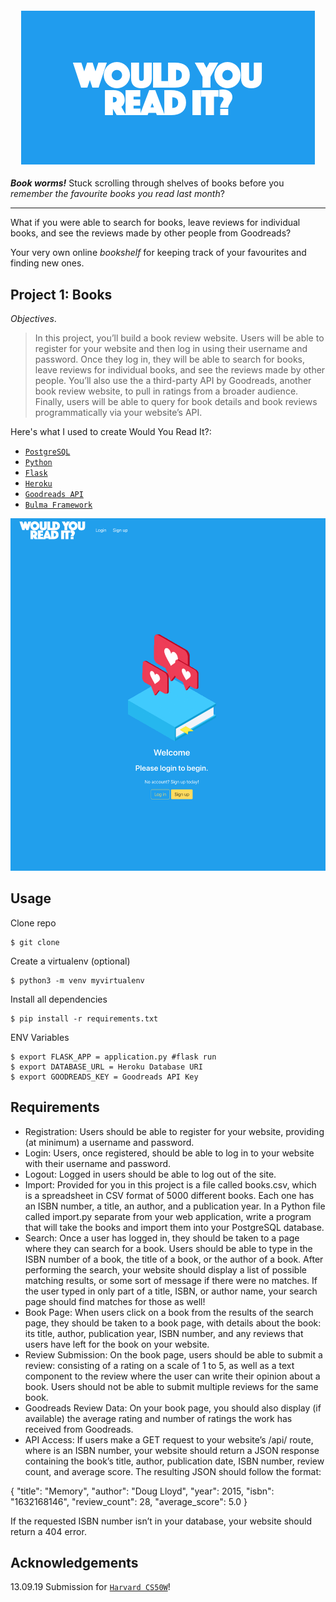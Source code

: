 <h4 align="center">
  <img alt="project 1" src="logo.png">
</h4>

***Book worms!*** Stuck scrolling through shelves of books before you *remember the favourite books you read last month*?

---

What if you were able to search for books, leave reviews for individual books, and see the reviews made by other people from Goodreads?

Your very own online *bookshelf* for keeping track of your favourites and finding new ones.

## Project 1: Books

*Objectives*.

> In this project, you’ll build a book review website. Users will be able to register for your website and then log in using their username and password. 
> Once they log in, they will be able to search for books, leave reviews for individual books, and see the reviews made by other people. 
> You’ll also use the a third-party API by Goodreads, another book review website, to pull in ratings from a broader audience. 
> Finally, users will be able to query for book details and book reviews programmatically via your website’s API.

Here's what I used to create Would You Read It?:

- [`PostgreSQL`](https://www.postgresql.org/)
- [`Python`](https://www.python.org/)
- [`Flask`](http://flask.palletsprojects.com/en/1.1.x/)
- [`Heroku`](https://heroku.com)
- [`Goodreads API`](https://www.goodreads.com/)
- [`Bulma Framework`](https://bulma.io/)

 <img alt="project 1" src="screenshot.png">

## Usage

Clone repo

    $ git clone

Create a virtualenv (optional)

    $ python3 -m venv myvirtualenv

Install all dependencies

    $ pip install -r requirements.txt

ENV Variables

    $ export FLASK_APP = application.py #flask run
    $ export DATABASE_URL = Heroku Database URI
    $ export GOODREADS_KEY = Goodreads API Key 

## Requirements

- Registration: Users should be able to register for your website, providing (at minimum) a username and password.
- Login: Users, once registered, should be able to log in to your website with their username and password.
- Logout: Logged in users should be able to log out of the site.
- Import: Provided for you in this project is a file called books.csv, which is a spreadsheet in CSV format of 5000 different books. Each one has an ISBN number, a title, an author, 
and a publication year. In a Python file called import.py separate from your web application, write a program that will take the books and import them into your PostgreSQL database. 
- Search: Once a user has logged in, they should be taken to a page where they can search for a book. Users should be able to type in the ISBN number of a book, the title of a book, or the author of a book. 
After performing the search, your website should display a list of possible matching results, or some sort of message if there were no matches. 
If the user typed in only part of a title, ISBN, or author name, your search page should find matches for those as well!
- Book Page: When users click on a book from the results of the search page, they should be taken to a book page, with details about the book: its title, author, publication year, ISBN number, 
and any reviews that users have left for the book on your website.
- Review Submission: On the book page, users should be able to submit a review: consisting of a rating on a scale of 1 to 5, as well as a text component to the review where the user can write their opinion about a book. 
Users should not be able to submit multiple reviews for the same book.
- Goodreads Review Data: On your book page, you should also display (if available) the average rating and number of ratings the work has received from Goodreads.
- API Access: If users make a GET request to your website’s /api/<isbn> route, where <isbn> is an ISBN number, 
your website should return a JSON response containing the book’s title, author, publication date, ISBN number, review count, and average score. The resulting JSON should follow the format:

{
    "title": "Memory",
    "author": "Doug Lloyd",
    "year": 2015,
    "isbn": "1632168146",
    "review_count": 28,
    "average_score": 5.0
}

If the requested ISBN number isn’t in your database, your website should return a 404 error.


## Acknowledgements

13.09.19 Submission for [`Harvard CS50W`](https://www.harvard.com)!


